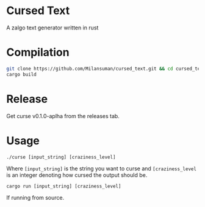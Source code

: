 # Cursed Text
A zalgo text generator written in rust

# Compilation

```sh
git clone https://github.com/Milansuman/cursed_text.git && cd cursed_text
cargo build
```
# Release
Get curse v0.1.0-aplha from the releases tab.

# Usage
```
./curse [input_string] [craziness_level]
```
Where `[input_string]` is the string you want to curse and `[craziness_level` is an integer denoting how cursed the output should be.

```
cargo run [input_string] [craziness_level]
```
If running from source.

